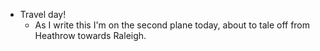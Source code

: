 - Travel day!
  - As I write this I'm on the second plane today, about to tale off from Heathrow towards Raleigh.